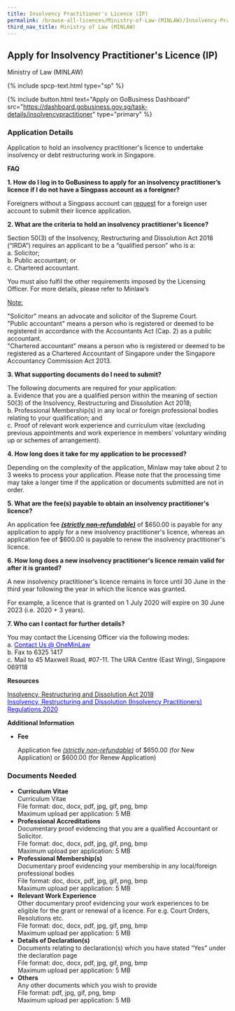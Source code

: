 ```yaml
---
title: Insolvency Practitioner's Licence (IP)
permalink: /browse-all-licences/Ministry-of-Law-(MINLAW)/Insolvency-Practitioner's-Licence-(IP)
third_nav_title: Ministry of Law (MINLAW)
---
```


## Apply for Insolvency Practitioner's Licence (IP)

Ministry of Law (MINLAW)

{% include spcp-text.html type="sp" %}

{% include button.html text="Apply on GoBusiness Dashboard" src="https://dashboard.gobusiness.gov.sg/task-details/insolvencypractitioner" type="primary" %}

<H3>Application Details</H3>

<p>Application to hold an insolvency practitioner&apos;s licence to undertake insolvency or debt restructuring work in Singapore.</p> 
<p><strong>FAQ</strong></p> 
<p><strong>1. How do I log in to GoBusiness to apply for an insolvency practitioner&rsquo;s licence if I do not have a Singpass account as a foreigner?</strong></p> 
<p>Foreigners without a Singpass account can <a href="https://go.gov.sg/mlaw-sfa" target="_blank" rel="noopener">request</a> for a foreign user account to submit their licence application.</p> 
<p><strong>2. What are the criteria to hold an insolvency practitioner&apos;s licence?</strong></p> 
<p>Section 50(3) of the Insolvency, Restructuring and Dissolution Act 2018 (&ldquo;IRDA&rdquo;) requires an applicant to be a &ldquo;qualified person&rdquo; who is a:<br>a. Solicitor;<br>b. Public accountant; or<br>c. Chartered accountant.</p> 
<p>You must also fulfil the other requirements imposed by the Licensing Officer. For more details, please refer to Minlaw&rsquo;s <a href="https://lripd.mlaw.gov.sg/" target="_blank" rel="noopener"></a></p> 
<p><u>Note:</u></p> 
<p>&quot;Solicitor&quot;&nbsp;means an advocate and solicitor of the Supreme Court.<br>&quot;Public accountant&quot;&nbsp;means a person who is registered or deemed to be registered in accordance with the Accountants Act (Cap. 2) as a public accountant.<br>&quot;Chartered accountant&quot;&nbsp;means a person who is registered or deemed to be registered as a Chartered Accountant of Singapore under the Singapore Accountancy Commission Act 2013.</p> 
<p><strong>3. What supporting documents do I need to submit?</strong></p> 
<p>The following documents are required for your application:<br>a.&nbsp;Evidence that you are a qualified person within the meaning of section 50(3) of the Insolvency, Restructuring and Dissolution Act 2018;<br>b.&nbsp;Professional Membership(s) in any local or foreign professional bodies relating to your qualification; and<br>c.&nbsp;Proof of relevant work experience and curriculum vitae (excluding previous appointments and work experience in members&rsquo; voluntary winding up or schemes of arrangement).</p> 
<p><strong>4. How long does it take for my application to be processed?</strong></p> 
<p>Depending on the complexity of the application, Minlaw may take about 2 to 3 weeks to process your application. Please note that the processing time may take a longer time if the application or documents submitted are not in order.</p> 
<p><strong>5. What are the fee(s) payable to obtain an insolvency practitioner&apos;s licence?</strong></p> 
<p>An application fee <strong><em><u>(strictly non-refundable)</u></em></strong> of $650.00 is payable for any application to apply for a new insolvency practitioner&apos;s licence, whereas an application fee of $600.00 is payable to renew the insolvency practitioner&apos;s licence.</p> 
<p><strong>6. How long does a new insolvency practitioner&apos;s licence remain valid for after it is granted?</strong></p> 
<p>A new insolvency practitioner&apos;s licence remains in force until 30 June in the third year following the year in which the licence was granted.</p> 
<p>For example, a licence that is granted on 1 July 2020 will expire on 30 June 2023 (i.e. 2020 + 3 years).</p> 
<p><strong>7. Who can I contact for further details?</strong></p> 
<p>You may contact the Licensing Officer via the following modes:<br>a. <a href="https://eservices.mlaw.gov.sg/enquiry/" target="_blank" rel="noopener"><span style="color: blue;">Contact Us @ OneMinLaw</span></a><br>b. Fax to 6325 1417<br>c. Mail to 45 Maxwell Road, #07-11. The URA Centre (East Wing), Singapore 069118</p> 
<p><strong>Resources</strong></p> 
<p><a href="https://sso.agc.gov.sg/Act/IRDA2018" target="_blank" rel="noopener">Insolvency, Restructuring and Dissolution Act 2018</a><br><a href="https://sso.agc.gov.sg/SL/IRDA2018-S617-2020" target="_blank" rel="noopener"><span style="color: blue;">Insolvency, Restructuring and Dissolution (Insolvency Practitioners) Regulations 2020</span></a></p>

<strong>Additional Information</strong>

<ul type="disc"> 
<li><strong>Fee</strong> 
<p>Application fee <em><u>(strictly non-refundable)</u></em> of $650.00 (for New Application) or $600.00 (for Renew Application)</p> 
</li> 
</ul>

<H3>Documents Needed</H3>

<ul type="disc"> 
<li><strong>Curriculum Vitae</strong><br>Curriculum Vitae<br>File format: doc, docx, pdf, jpg, gif, png, bmp<br>Maximum upload per application: 5 MB</li> 
<li><strong>Professional Accreditations</strong><br>Documentary proof evidencing that you are a qualified Accountant or Solicitor.<br>File format: doc, docx, pdf, jpg, gif, png, bmp<br>Maximum upload per application: 5 MB</li> 
<li><strong>Professional Membership(s)</strong><br>Documentary proof evidencing your membership in any local/foreign professional bodies<br>File format: doc, docx, pdf, jpg, gif, png, bmp<br>Maximum upload per application: 5 MB</li> 
<li><strong>Relevant Work Experience</strong><br>Other documentary proof evidencing your work experiences to be eligible for the grant or renewal of a licence. For e.g. Court Orders, Resolutions etc.<br>File format: doc, docx, pdf, jpg, gif, png, bmp<br>Maximum upload per application: 5 MB</li> 
<li><strong>Details of Declaration(s)</strong><br>Documents relating to declaration(s) which you have stated &ldquo;Yes&quot; under the declaration page<br>File format: doc, docx, pdf, jpg, gif, png, bmp<br>Maximum upload per application: 5 MB</li> 
<li><strong>Others</strong><br>Any other documents which you wish to provide<br>File format: pdf, jpg, gif, png, bmp<br>Maximum upload per application: 5 MB</li> 
</ul>

